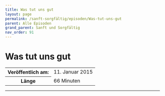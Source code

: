```yaml
---
title: Was tut uns gut
layout: page
permalink: /sanft-sorgfältig/episoden/Was-tut-uns-gut
parent: Alle Episoden
grand_parent: Sanft und Sorgfältig
nav_order: 91
---
```


# Was tut uns gut
<table class="resp-table dcf-table dcf-table-responsive dcf-table-bordered dcf-table-striped dcf-w-100%">
                    <tbody>
                        <tr>
                            <th scope="row">Veröffentlich am:</th>
                            <td data-label="Veröffentlich am:">11. Januar 2015</td>
                        </tr>
                        <tr>
                            <th scope="row">Länge </th>
                            <td data-label="Länge ">66 Minuten</td>
                        </tr></tbody>
                </table>

***

